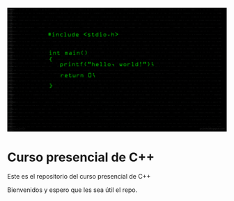 ![Portada](https://github.com/carlosmart7104/curso/blob/master/imagenes/hello%20world%20in%20C%20by%20Pcbots.png)

# Curso presencial de C++

Este es el repositorio del curso presencial de C++

Bienvenidos y espero que les sea útil el repo.
